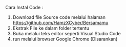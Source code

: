 Cara Instal Code :

1. Download file Source code melalui halaman https://github.com/HamzXCyber/Bersamamu
2. Ekstrak File ke dalam folder tertentu
3. Buka melalui teks editor seperti Visual Studio Code
4. run melalui browser Google Chrome (Disarankan)
   

